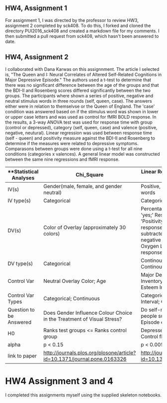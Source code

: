 ## HW4, Assignment 1

For assignment 1, I was directed by the professor to review HW3, assignment 2 completed by sck408. To do this, I forked and cloned the directory PUI2016_sck408 and created a markdown file for my comments. I then submitted a pull request from sck408, which hasn't been answered to date.

## HW4, Assignment 2

I collaborated with Dana Karwas on this assignnment. The article I selected is, "The Queen and I: Neural Correlates of Altered Self-Related Cognitions in Major Depressive Episode." The authors used a t-test to determine that there was no significant difference between the age of the groups and that the BDI-II and Rosenberg scores differed significantly between the two groups. The participants where shown a series of positive, negative and neutral stimulus words in three rounds (self, queen, case). The answers either were in relation to themselvse or the Queen of England. The 'case' condition was answered based on if the stimulus word was shown in lower or upper case letters and was used as control for fMRI BOLD response. In the results, a 3-way ANOVA test was used for response time with group (control or depressed), category (self, queen, case) and valence (positive, negative, neutural). Linear regression was used between response time (self - queen) and positivity measure against the BDI-II and Rosenberg to determine if the measures were related to depressive symptoms. Comparasons between groups were done using a t-test for all nine conditions (categories x valences). A general linear model was constructed between the same nine regressions and fMRI response.

| **Statistical Analyses | Chi_Square | Linear Regression, 3-Way ANOVA, T-test |
| ---|---|---|
| IV(s) | Gender(male, female, and gender neutral) | Positive, negative and neutral stimulus words |
| IV type(s) | Categorical | Categorical Nominal | 
| DV(s) | Color of Overlay (approximately 30 colors)   | Percentage of responses answered 'yes;' Response time (self - queen); 'Positivity Measure' defined as % response 'yes' to positive words subtracted by % response 'yes' to negative words; Functional-MRI Blood Oxygen Level Dependent (BOLD) response  |
| DV type(s) | Categorical  | Continous Ratio; Continuous Interval; Continous Ratio; Continuous Interval |
| Control Var | Neutral Overlay Color; Age | Major Depressive; Beck Depression Inventory II (BDI-II); Rosenberg Self-Esteem Inventory |
| Control Var Types | Categorical; Continuous | Categorical Dichotomous; Continuous Interval; Continuous Interval |
| Question to be Answered | Does Gender Influence Colour Choice in the Treatment of Visual Stress? | Do self-related negative thoughts in people suffering a Major Depressive Episode effect brain activity in an fMRI |
| H0 | Ranks test groups <= Ranks control group | Depressed fMRI BOLD response <= Control fMRI BOLD response |
| alpha | p < 0.15 | p < 0.005 |
| link to paper | http://journals.plos.org/plosone/article?id=10.1371/journal.pone.0163326  | http://journals.plos.org/plosone/article?id=10.1371/journal.pone.0078844 |

# HW4 Assignment 3 and 4

I completed this assignments myself using the supplied skeleton notebooks.
